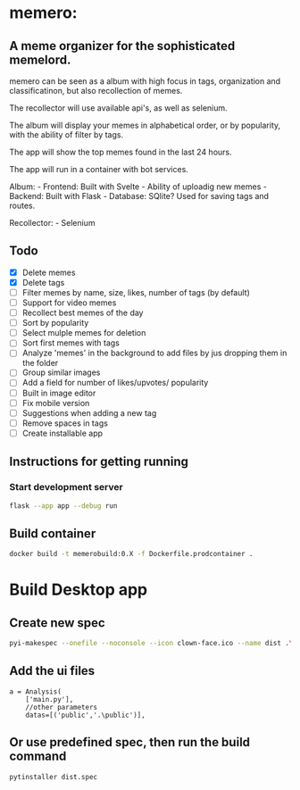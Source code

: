 # memero:

## A meme organizer for the sophisticated memelord.

memero can be seen as a album with high focus in tags, organization and classificatinon, but also recollection of memes.

The recollector will use available api's, as well as selenium.

The album will display your memes in alphabetical order, or by popularity, with the ability of filter by tags.

The app will show the top memes found in the last 24 hours.

The app will run in a container with bot services.

Album:
    - Frontend: Built with Svelte
        - Ability of uploadig new memes
    - Backend: Built with Flask
    - Database: SQlite? Used for saving tags and routes.

Recollector:
    - Selenium

## Todo

- [x] Delete memes
- [x] Delete tags
- [ ] Filter memes by name, size, likes, number of tags (by default)
- [ ] Support for video memes
- [ ] Recollect best memes of the day
- [ ] Sort by popularity
- [ ] Select mulple memes for deletion
- [ ] Sort first memes with tags
- [ ] Analyze 'memes' in the background to add files by jus dropping them in the folder
- [ ] Group similar images
- [ ] Add a field for number of likes/upvotes/ popularity
- [ ] Built in image editor
- [ ] Fix mobile version
- [ ] Suggestions when adding a new tag
- [ ] Remove spaces in tags
- [ ] Create installable app

## Instructions for getting running

###  Start development server

```bash
flask --app app --debug run
```

## Build container
 
 ```bash
 docker build -t memerobuild:0.X -f Dockerfile.prodcontainer .
 ```

# Build Desktop app

## Create new spec

```bash
pyi-makespec --onefile --noconsole --icon clown-face.ico --name dist .\main.py
```

## Add the ui files

```
a = Analysis(
    ['main.py'],
    //other parameters
    datas=[('public','.\public')],
```

## Or use predefined spec, then run the build command

```bash
pytinstaller dist.spec
```